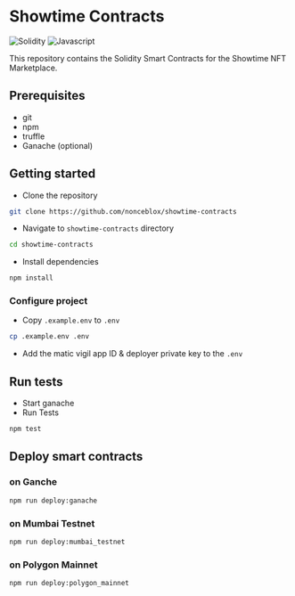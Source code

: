 # Showtime Contracts
<img alt="Solidity" src="https://img.shields.io/badge/Solidity-e6e6e6?style=for-the-badge&logo=solidity&logoColor=black"/> <img alt="Javascript" src="https://img.shields.io/badge/JavaScript-323330?style=for-the-badge&logo=javascript&logoColor=F7DF1E"/>

This repository contains the Solidity Smart Contracts for the Showtime NFT Marketplace.

## Prerequisites
- git
- npm
- truffle
- Ganache (optional)

## Getting started
- Clone the repository
```sh
git clone https://github.com/nonceblox/showtime-contracts
```
- Navigate to `showtime-contracts` directory
```sh
cd showtime-contracts
```
- Install dependencies
```sh
npm install
```

### Configure project
- Copy `.example.env` to `.env`
```sh
cp .example.env .env
```
- Add the matic vigil app ID & deployer private key to the `.env`

## Run tests
- Start ganache
- Run Tests
```sh
npm test
```

## Deploy smart contracts

### on Ganche
```sh
npm run deploy:ganache
```

### on Mumbai Testnet
```sh
npm run deploy:mumbai_testnet
```

### on Polygon Mainnet
```sh
npm run deploy:polygon_mainnet
```
